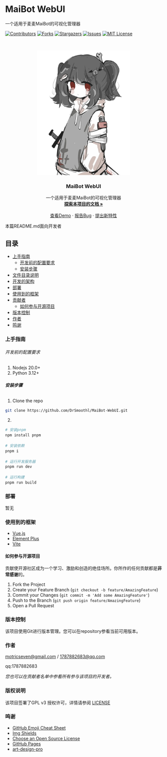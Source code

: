 


# MaiBot WebUI

一个适用于麦麦MaiBot的可视化管理器

<!-- PROJECT SHIELDS -->

[![Contributors][contributors-shield]][contributors-url]
[![Forks][forks-shield]][forks-url]
[![Stargazers][stars-shield]][stars-url]
[![Issues][issues-shield]][issues-url]
[![MIT License][license-shield]][license-url]

<!-- PROJECT LOGO -->
<br />

<p align="center">
  <a href="https://github.com/DrSmoothl/MaiBot-WebUI/">
    <img src="images/logo.png" alt="Logo" width="300">
  </a>

  <h3 align="center">MaiBot WebUI</h3>
  <p align="center">
    一个适用于麦麦MaiBot的可视化管理器
    <br />
    <a href="https://github.com/DrSmoothl/MaiBot-WebUI"><strong>探索本项目的文档 »</strong></a>
    <br />
    <br />
    <a href="https://github.com/DrSmoothl/MaiBot-WebUI">查看Demo</a>
    ·
    <a href="https://github.com/DrSmoothl/MaiBot-WebUI/issues">报告Bug</a>
    ·
    <a href="https://github.com/DrSmoothl/MaiBot-WebUI/issues">提出新特性</a>
  </p>

</p>


 本篇README.md面向开发者
 
## 目录

- [上手指南](#上手指南)
  - [开发前的配置要求](#开发前的配置要求)
  - [安装步骤](#安装步骤)
- [文件目录说明](#文件目录说明)
- [开发的架构](#开发的架构)
- [部署](#部署)
- [使用到的框架](#使用到的框架)
- [贡献者](#贡献者)
  - [如何参与开源项目](#如何参与开源项目)
- [版本控制](#版本控制)
- [作者](#作者)
- [鸣谢](#鸣谢)

### 上手指南

###### 开发前的配置要求

1. Nodejs 20.0+
2. Python 3.12+

###### **安装步骤**

1. Clone the repo

```sh
git clone https://github.com/DrSmoothl/MaiBot-WebUI.git
```

2. 
```sh
# 安装pnpm
npm install pnpm

# 安装依赖
pnpm i

# 运行开发服务器
pnpm run dev

# 运行构建
pnpm run build
```
<!-- 
### 文件目录说明

```
/
├── ARCHITECTURE.md
├── LICENSE.txt
├── README.md
├── /account/
├── /bbs/
├── /docs/
│  ├── /rules/
│  │  ├── backend.txt
│  │  └── frontend.txt
├── manage.py
├── /oa/
├── /static/
├── /templates/
├── useless.md
└── /util/

``` -->





<!-- ### 开发的架构 

请阅读[ARCHITECTURE.md](https://github.com/DrSmoothl/MaiBot-WebUI/blob/master/ARCHITECTURE.md) 查阅为该项目的架构。 -->

### 部署

暂无

### 使用到的框架

- [Vue.js](https://cn.vuejs.org/)
- [Element Plus](https://element-plus.org/zh-CN/)
- [Vite](https://cn.vitejs.dev/)

<!-- ### 贡献者

请阅读**CONTRIBUTING.md** 查阅为该项目做出贡献的开发者。 -->

#### 如何参与开源项目

贡献使开源社区成为一个学习、激励和创造的绝佳场所。你所作的任何贡献都是**非常感谢**的。


1. Fork the Project
2. Create your Feature Branch (`git checkout -b feature/AmazingFeature`)
3. Commit your Changes (`git commit -m 'Add some AmazingFeature'`)
4. Push to the Branch (`git push origin feature/AmazingFeature`)
5. Open a Pull Request



### 版本控制

该项目使用Git进行版本管理。您可以在repository参看当前可用版本。

### 作者

motricseven@gmail.com / 1787882683@qq.com

qq:1787882683

 *您也可以在贡献者名单中参看所有参与该项目的开发者。*

### 版权说明

该项目签署了GPL v3 授权许可，详情请参阅 [LICENSE](https://github.com/DrSmoothl/MaiBot-WebUI/blob/master/LICENSE)

### 鸣谢


- [GitHub Emoji Cheat Sheet](https://www.webpagefx.com/tools/emoji-cheat-sheet)
- [Img Shields](https://shields.io)
- [Choose an Open Source License](https://choosealicense.com)
- [GitHub Pages](https://pages.github.com)
- [art-design-pro](https://github.com/Daymychen/art-design-pro?tab=readme-ov-file)

<!-- links -->
[your-project-path]:DrSmoothl/MaiBot-WebUI
[contributors-shield]: https://img.shields.io/github/contributors/DrSmoothl/MaiBot-WebUI.svg?style=flat-square
[contributors-url]: https://github.com/DrSmoothl/MaiBot-WebUI/graphs/contributors
[forks-shield]: https://img.shields.io/github/forks/DrSmoothl/MaiBot-WebUI.svg?style=flat-square
[forks-url]: https://github.com/DrSmoothl/MaiBot-WebUI/network/members
[stars-shield]: https://img.shields.io/github/stars/DrSmoothl/MaiBot-WebUI.svg?style=flat-square
[stars-url]: https://github.com/DrSmoothl/MaiBot-WebUI/stargazers
[issues-shield]: https://img.shields.io/github/issues/DrSmoothl/MaiBot-WebUI.svg?style=flat-square
[issues-url]: https://img.shields.io/github/issues/DrSmoothl/MaiBot-WebUI.svg
[license-shield]: https://img.shields.io/github/license/DrSmoothl/MaiBot-WebUI.svg?style=flat-square
[license-url]: https://github.com/DrSmoothl/MaiBot-WebUI/blob/master/LICENSE.txt
[linkedin-shield]: https://img.shields.io/badge/-LinkedIn-black.svg?style=flat-square&logo=linkedin&colorB=555

